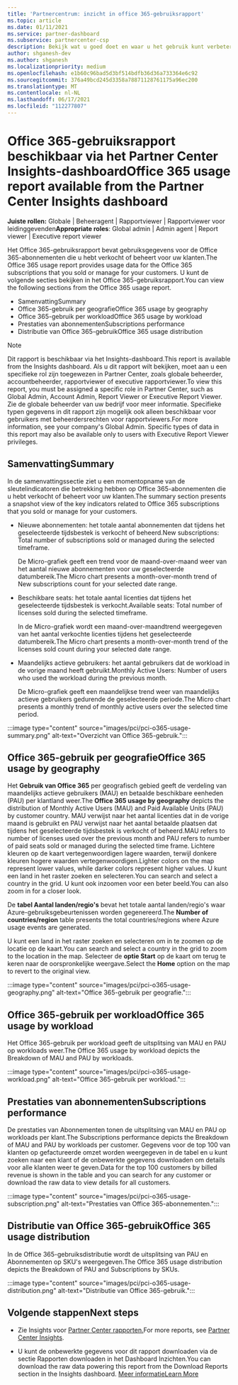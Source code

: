 ```yaml
---
title: 'Partnercentrum: inzicht in office 365-gebruiksrapport'
ms.topic: article
ms.date: 01/11/2021
ms.service: partner-dashboard
ms.subservice: partnercenter-csp
description: Bekijk wat u goed doet en waar u het gebruik kunt verbeteren van Office 365-abonnementen die u voor uw klanten verkoopt of beheert.
author: shganesh-dev
ms.author: shganesh
ms.localizationpriority: medium
ms.openlocfilehash: e1b60c96bad5d3bf514bdfb36d36a733364e6c92
ms.sourcegitcommit: 376a49bcd245d3358a78871128761175a96ec200
ms.translationtype: MT
ms.contentlocale: nl-NL
ms.lasthandoff: 06/17/2021
ms.locfileid: "112277807"
---
```

# <a name="office-365-usage-report-available-from-the-partner-center-insights-dashboard"></a><span data-ttu-id="e467c-103">Office 365-gebruiksrapport beschikbaar via het Partner Center Insights-dashboard</span><span class="sxs-lookup"><span data-stu-id="e467c-103">Office 365 usage report available from the Partner Center Insights dashboard</span></span>

<span data-ttu-id="e467c-104">**Juiste rollen:** Globale | Beheeragent | Rapportviewer | Rapportviewer voor leidinggevenden</span><span class="sxs-lookup"><span data-stu-id="e467c-104">**Appropriate roles**: Global admin | Admin agent | Report viewer | Executive report viewer</span></span>

<span data-ttu-id="e467c-105">Het Office 365-gebruiksrapport bevat gebruiksgegevens voor de Office 365-abonnementen die u hebt verkocht of beheert voor uw klanten.</span><span class="sxs-lookup"><span data-stu-id="e467c-105">The Office 365 usage report provides usage data for the Office 365 subscriptions that you sold or manage for your customers.</span></span> <span data-ttu-id="e467c-106">U kunt de volgende secties bekijken in het Office 365-gebruiksrapport.</span><span class="sxs-lookup"><span data-stu-id="e467c-106">You can view the following sections from the Office 365 usage report.</span></span>

- <span data-ttu-id="e467c-107">Samenvatting</span><span class="sxs-lookup"><span data-stu-id="e467c-107">Summary</span></span>
- <span data-ttu-id="e467c-108">Office 365-gebruik per geografie</span><span class="sxs-lookup"><span data-stu-id="e467c-108">Office 365 usage by geography</span></span>
- <span data-ttu-id="e467c-109">Office 365-gebruik per workload</span><span class="sxs-lookup"><span data-stu-id="e467c-109">Office 365 usage by workload</span></span>
- <span data-ttu-id="e467c-110">Prestaties van abonnementen</span><span class="sxs-lookup"><span data-stu-id="e467c-110">Subscriptions performance</span></span>
- <span data-ttu-id="e467c-111">Distributie van Office 365-gebruik</span><span class="sxs-lookup"><span data-stu-id="e467c-111">Office 365 usage distribution</span></span>

 > [!NOTE]
 > <span data-ttu-id="e467c-112">Dit rapport is beschikbaar via het Insights-dashboard.</span><span class="sxs-lookup"><span data-stu-id="e467c-112">This report is available from the Insights dashboard.</span></span> <span data-ttu-id="e467c-113">Als u dit rapport wilt bekijken, moet aan u een specifieke rol zijn toegewezen in Partner Center, zoals globale beheerder, accountbeheerder, rapportviewer of executive rapportviewer.</span><span class="sxs-lookup"><span data-stu-id="e467c-113">To view this report, you must be assigned a specific role in Partner Center, such as Global Admin, Account Admin, Report Viewer or Executive Report Viewer.</span></span> <span data-ttu-id="e467c-114">Zie de globale beheerder van uw bedrijf voor meer informatie. Specifieke typen gegevens in dit rapport zijn mogelijk ook alleen beschikbaar voor gebruikers met beheerdersrechten voor rapportviewers.</span><span class="sxs-lookup"><span data-stu-id="e467c-114">For more information, see your company's Global Admin. Specific types of data in this report may also be available only to users with Executive Report Viewer privileges.</span></span>

## <a name="summary"></a><span data-ttu-id="e467c-115">Samenvatting</span><span class="sxs-lookup"><span data-stu-id="e467c-115">Summary</span></span>

<span data-ttu-id="e467c-116">In de samenvattingssectie ziet u een momentopname van de sleutelindicatoren die betrekking hebben op Office 365-abonnementen die u hebt verkocht of beheert voor uw klanten.</span><span class="sxs-lookup"><span data-stu-id="e467c-116">The summary section presents a snapshot view of the key indicators related to Office 365 subscriptions that you sold or manage for your customers.</span></span>  

- <span data-ttu-id="e467c-117">Nieuwe abonnementen: het totale aantal abonnementen dat tijdens het geselecteerde tijdsbestek is verkocht of beheerd.</span><span class="sxs-lookup"><span data-stu-id="e467c-117">New subscriptions: Total number of subscriptions sold or managed during the selected timeframe.</span></span>

   <span data-ttu-id="e467c-118">De Micro-grafiek geeft een trend voor de maand-over-maand weer van het aantal nieuwe abonnementen voor uw geselecteerde datumbereik.</span><span class="sxs-lookup"><span data-stu-id="e467c-118">The Micro chart presents a month-over-month trend of New subscriptions count for your selected date range.</span></span>

- <span data-ttu-id="e467c-119">Beschikbare seats: het totale aantal licenties dat tijdens het geselecteerde tijdsbestek is verkocht.</span><span class="sxs-lookup"><span data-stu-id="e467c-119">Available seats: Total number of licenses sold during the selected timeframe.</span></span>

   <span data-ttu-id="e467c-120">In de Micro-grafiek wordt een maand-over-maandtrend weergegeven van het aantal verkochte licenties tijdens het geselecteerde datumbereik.</span><span class="sxs-lookup"><span data-stu-id="e467c-120">The Micro chart presents a month-over-month trend of the licenses sold count during your selected date range.</span></span>

- <span data-ttu-id="e467c-121">Maandelijks actieve gebruikers: het aantal gebruikers dat de workload in de vorige maand heeft gebruikt.</span><span class="sxs-lookup"><span data-stu-id="e467c-121">Monthly Active Users: Number of users who used the workload during the previous month.</span></span> 

   <span data-ttu-id="e467c-122">De Micro-grafiek geeft een maandelijkse trend weer van maandelijks actieve gebruikers gedurende de geselecteerde periode.</span><span class="sxs-lookup"><span data-stu-id="e467c-122">The Micro chart presents a monthly trend of monthly active users over the selected time period.</span></span>

:::image type="content" source="images/pci/pci-o365-usage-summary.png" alt-text="Overzicht van Office 365-gebruik.":::

## <a name="office-365-usage-by-geography"></a><span data-ttu-id="e467c-124">Office 365-gebruik per geografie</span><span class="sxs-lookup"><span data-stu-id="e467c-124">Office 365 usage by geography</span></span>

<span data-ttu-id="e467c-125">Het **Gebruik van Office 365** per geografisch gebied geeft de verdeling van maandelijks actieve gebruikers (MAU) en betaalde beschikbare eenheden (PAU) per klantland weer.</span><span class="sxs-lookup"><span data-stu-id="e467c-125">The **Office 365 usage by geography** depicts the distribution of Monthly Active Users (MAU) and Paid Available Units (PAU) by customer country.</span></span> <span data-ttu-id="e467c-126">MAU verwijst naar het aantal licenties dat in de vorige maand is gebruikt en PAU verwijst naar het aantal betaalde plaatsen dat tijdens het geselecteerde tijdsbestek is verkocht of beheerd.</span><span class="sxs-lookup"><span data-stu-id="e467c-126">MAU refers to number of licenses used over the previous month and PAU refers to number of paid seats sold or managed during the selected time frame.</span></span> <span data-ttu-id="e467c-127">Lichtere kleuren op de kaart vertegenwoordigen lagere waarden, terwijl donkere kleuren hogere waarden vertegenwoordigen.</span><span class="sxs-lookup"><span data-stu-id="e467c-127">Lighter colors on the map represent lower values, while darker colors represent higher values.</span></span> <span data-ttu-id="e467c-128">U kunt een land in het raster zoeken en selecteren.</span><span class="sxs-lookup"><span data-stu-id="e467c-128">You can search and select a country in the grid.</span></span> <span data-ttu-id="e467c-129">U kunt ook inzoomen voor een beter beeld.</span><span class="sxs-lookup"><span data-stu-id="e467c-129">You can also zoom in for a closer look.</span></span>

<span data-ttu-id="e467c-130">De **tabel Aantal landen/regio's** bevat het totale aantal landen/regio's waar Azure-gebruiksgebeurtenissen worden gegenereerd.</span><span class="sxs-lookup"><span data-stu-id="e467c-130">The **Number of countries/region** table presents the total countries/regions where Azure usage events are generated.</span></span>

<span data-ttu-id="e467c-131">U kunt een land in het raster zoeken en selecteren om in te zoomen op de locatie op de kaart.</span><span class="sxs-lookup"><span data-stu-id="e467c-131">You can search and select a country in the grid to zoom to the location in the map.</span></span> <span data-ttu-id="e467c-132">Selecteer de **optie Start** op de kaart om terug te keren naar de oorspronkelijke weergave.</span><span class="sxs-lookup"><span data-stu-id="e467c-132">Select the **Home** option on the map to revert to the original view.</span></span>


:::image type="content" source="images/pci/pci-o365-usage-geography.png" alt-text="Office 365-gebruik per geografie.":::

## <a name="office-365-usage-by-workload"></a><span data-ttu-id="e467c-134">Office 365-gebruik per workload</span><span class="sxs-lookup"><span data-stu-id="e467c-134">Office 365 usage by workload</span></span>

<span data-ttu-id="e467c-135">Het Office 365-gebruik per workload geeft de uitsplitsing van MAU en PAU op workloads weer.</span><span class="sxs-lookup"><span data-stu-id="e467c-135">The Office 365 usage by workload depicts the Breakdown of MAU and PAU by workloads.</span></span>

:::image type="content" source="images/pci/pci-o365-usage-workload.png" alt-text="Office 365-gebruik per workload.":::

## <a name="subscriptions-performance"></a><span data-ttu-id="e467c-137">Prestaties van abonnementen</span><span class="sxs-lookup"><span data-stu-id="e467c-137">Subscriptions performance</span></span>

<span data-ttu-id="e467c-138">De prestaties van Abonnementen tonen de uitsplitsing van MAU en PAU op workloads per klant.</span><span class="sxs-lookup"><span data-stu-id="e467c-138">The Subscriptions performance depicts the Breakdown of MAU and PAU by workloads per customer.</span></span> <span data-ttu-id="e467c-139">Gegevens voor de top 100 van klanten op gefactureerde omzet worden weergegeven in de tabel en u kunt zoeken naar een klant of de onbewerkte gegevens downloaden om details voor alle klanten weer te geven.</span><span class="sxs-lookup"><span data-stu-id="e467c-139">Data for the top 100 customers by billed revenue is shown in the table and you can search for any customer or download the raw data to view details for all customers.</span></span>

:::image type="content" source="images/pci/pci-o365-usage-subscription.png" alt-text="Prestaties van Office 365-abonnementen.":::

## <a name="office-365-usage-distribution"></a><span data-ttu-id="e467c-141">Distributie van Office 365-gebruik</span><span class="sxs-lookup"><span data-stu-id="e467c-141">Office 365 usage distribution</span></span>

<span data-ttu-id="e467c-142">In de Office 365-gebruiksdistributie wordt de uitsplitsing van PAU en Abonnementen op SKU's weergegeven.</span><span class="sxs-lookup"><span data-stu-id="e467c-142">The Office 365 usage distribution depicts the Breakdown of PAU and Subscriptions by SKUs.</span></span>

:::image type="content" source="images/pci/pci-o365-usage-distribution.png" alt-text="Distributie van Office 365-gebruik.":::

## <a name="next-steps"></a><span data-ttu-id="e467c-144">Volgende stappen</span><span class="sxs-lookup"><span data-stu-id="e467c-144">Next steps</span></span>

- <span data-ttu-id="e467c-145">Zie Insights voor [Partner Center rapporten.](partner-center-insights.md)</span><span class="sxs-lookup"><span data-stu-id="e467c-145">For more reports, see [Partner Center Insights](partner-center-insights.md).</span></span>

- <span data-ttu-id="e467c-146">U kunt de onbewerkte gegevens voor dit rapport downloaden via de sectie Rapporten downloaden in het Dashboard Inzichten.</span><span class="sxs-lookup"><span data-stu-id="e467c-146">You can download the raw data powering this report from the Download Reports section in the Insights dashboard.</span></span> [<span data-ttu-id="e467c-147">Meer informatie</span><span class="sxs-lookup"><span data-stu-id="e467c-147">Learn More</span></span>](pci-download-reports.md) 
